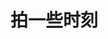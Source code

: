 # 拍一些时刻

<script setup lang="ts">
import sidebar from "../../.vitepress/config/index.json"
</script>

<nav-ul :list="sidebar.photos"></nav-ul>
